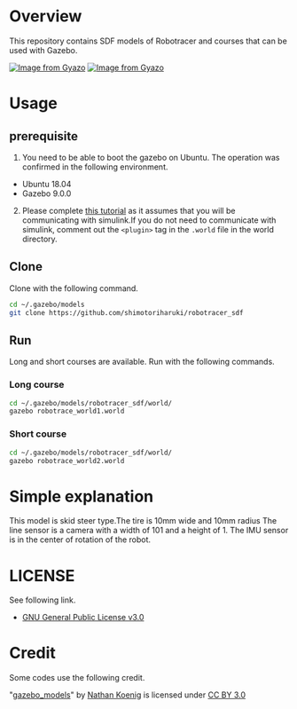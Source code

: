 # Overview

This repository contains SDF models of Robotracer and courses that can be used with Gazebo.

[![Image from Gyazo](https://i.gyazo.com/54cb4e3f9a71cce0f993f760ce5acfc0.png)](https://gyazo.com/54cb4e3f9a71cce0f993f760ce5acfc0)
[![Image from Gyazo](https://i.gyazo.com/2eefb19b1df63b6948b77ff164f69d65.png)](https://gyazo.com/2eefb19b1df63b6948b77ff164f69d65)

# Usage

## prerequisite

1. You need to be able to boot the gazebo on Ubuntu.
The operation was confirmed in the following environment.
- Ubuntu 18.04
- Gazebo 9.0.0

2. Please complete [this tutorial](https://jp.mathworks.com/help/robotics/ug/perform-co-simulation-between-simulink-and-gazebo.html?lang=en) as it assumes that you will be communicating with simulink.If you do not need to communicate with simulink, comment out the `<plugin>` tag in the `.world` file in the world directory.



## Clone

Clone with the following command.

```bash
cd ~/.gazebo/models
git clone https://github.com/shimotoriharuki/robotracer_sdf
```
## Run

Long and short courses are available.
Run with the following commands.

### Long course

```bash
cd ~/.gazebo/models/robotracer_sdf/world/
gazebo robotrace_world1.world
```

### Short course

```bash
cd ~/.gazebo/models/robotracer_sdf/world/
gazebo robotrace_world2.world
```

# Simple explanation

This model is skid steer type.The tire is 10mm wide and 10mm radius
The line sensor is a camera with a width of 101 and a height of 1.
The IMU sensor is in the center of rotation of the robot.


# LICENSE

See following link.
- [GNU General Public License v3.0](https://www.gnu.org/licenses/gpl-3.0.en.html)

# Credit 

Some codes use the following credit.

"[gazebo_models](https://github.com/osrf/gazebo_models)" by [Nathan Koenig](https://github.com/nkoenig) is licensed under [CC BY 3.0](https://creativecommons.org/licenses/by/3.0/deed.en)
